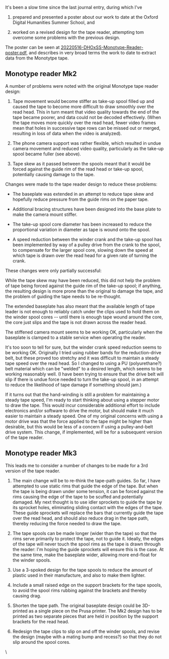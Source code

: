 <!-- 20220819-MC-journal-reader-mk2.md -->

It's been a slow time since the last journal entry, during which I've 

1. prepared and presented a poster about our work to date at the Oxford Digital Humanities Summer School, and 

2. worked on a revised design for the tape reader, attempting tom overcome some problems with the previous design.

The poster can be seen at [20220516-DHOxSS-Monotype-Reader-poster.pdf](../Notes/20220516-DHOxSS-Monotype-Reader-poster.pdf), and describes in very broad terms the work to date to extract data from the Monotytpe tape. 


## Monotype reader Mk2

A number of problems were noted with the original Monotype tape reader design:

1. Tape movement would become stiffer as take-up spool filled up and caused the tape to become more difficult to draw smoothly over the read head.  This in turn meant that video quality towards the end of the tape became poorer, and data could not be decoded effectively.  (When the tape moves more quickly over the read head, fewer video frames mean that holes in successive tape rows can be missed out or merged, resulting in loss of data when the video is analyzed).

2. The phone camera support was rather flexible, which resulted in undue camera movement and reduced video quality, particularly as the take-up spool became fuller (see above).

3. Tape skew as it passed between the spools meant that it would be forced against the guide rim of the read head or take-up spool, potentially causing damage to the tape.

Changes were made to the tape reader design to reduce these problems:

- The baseplate was extended in an attempt to reduce tape skew and hopefully reduce pressure from the guide rims on the paper tape.

- Additional bracing structures have been designed into the base plate to make the camera mount stiffer.

- The take-up spool core diameter has been increased to reduce the proportional variation in diameter as tape is wound onto the spool.

- A speed reduction between the winder crank and the take-up spool has been implemented by way of a pulley drive from the crank to the spool, to compensate for the larger spool core, slowing down the speed at which tape is drawn over the read head for a given rate of turning the crank.


These changes were only partially successful:

While the tape skew may have been reduced, this did not help the problem of tape being forced against the guide rim of the take-up spool; if anything, the resulting design is more prone than the original to damage the tape, and the problem of guiding the tape needs to be re-thought.

The extended baseplate has also meant that the available length of tape leader is not enough to reliably catch under the clips used to hold them on the winder spool cores -- until there is enough tape wound around the core, the core just slips and the tape is not drawn across the reader head.

The stiffened camera mount seems to be working OK, particularly when the baseplate is clamped to a stable service when operating the reader.

It's too soon to tell for sure, but the winder crank speed reduction seems to be working OK.  Originally I tried using rubber bands for the reduction-drive belt, but these proved too stretchy and it was difficult to maintain a steady tape speed over the read head.  So I changed to using a PU (polyurethane?) belt material which can be "welded" to a desired length, which seems to be working reasonably well.  (I have been trying to ensure that the drive belt will slip if there is undue force needed to turn the take-up spool, in an attempt to reduce the likelihood of tape damage if something should jam.)

If it turns out that the hand-winding is still a problem for maintaining a steady tape speed, I'm ready to start thinking about using a stepper motor to draw the tape.  This would incur considerable additional effort to include electronics and/or software to drive the motor, but should make it much easier to maintain a steady speed.  One of my original concerns with using a motor drive was that the force applied to the tape might be higher than desirable, but this would be less of a concern if using a pulley-and-belt drive system.  This change, if implemented, will be for a subsequent version of the tape reader.


## Monotype reader Mk3

This leads me to consider a number of changes to be made for a 3rd version of the tape reader.

1. The main change will be to re-think the tape-path guides.  So far, I have attempted to use static rims that guide the edge of the tape.  But when the tape is being drawn under some tension, it can be forced against the rims causing the edge of the tape to be scuffed and potentially damaged.  My next thought is to use idler sprockets to guide the tape by its sprocket holes, eliminating sliding contact with the edges of the tape.  These guide sprockets will replace the bars that currently guide the tape over the read head, and should also reduce drag in the tape path, thereby reducing the force needed to draw the tape.

2. The tape spools can be made longer (wider than the tape) so that the rims serve primarily to protect the tape, not to guide it.  Ideally, the edges of the tape will never touch the spool rims as the tape is drawn through the reader:  I'm hoping the guide sprockets will ensure this is the case.  At the same time, make the baseplate wider, allowing more end-float for the winder spools.

3. Use a 3-spoked design for the tape spools to reduce the amount of plastic used in their manufacture, and also to make them lighter.

4. Include a small raised edge on the support brackets for the tape spools, to avoid the spool rims rubbing against the brackets and thereby causing drag.

5. Shorten the tape path.  The original baseplate design could be 3D-printed as a single piece on the Prusa printer.  The Mk2 design has to be printed as two separate pieces that are held in position by the support brackets for the read head.

6. Redesign the tape clips to slip on and off the winder spools, and revise the design (maybe with a mating bump and recess?) so that they do not slip around the spool cores.



\